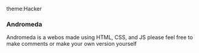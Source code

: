 theme:Hacker
### Andromeda 
Andromeda is a webos made using HTML, CSS, and JS
please feel free to make comments or make your own version yourself
